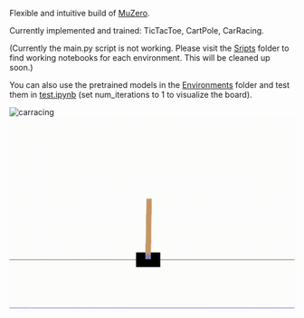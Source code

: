 Flexible and intuitive build of [MuZero](https://arxiv.org/pdf/1911.08265.pdf).

Currently implemented and trained: TicTacToe, CartPole, CarRacing.

(Currently the main.py script is not working. Please visit the [Sripts](https://github.com/foersterrobert/MuZero/tree/master/Scripts) folder to find working notebooks for each environment. This will be cleaned up soon.)

You can also use the pretrained models in the [Environments](https://github.com/foersterrobert/MuZero/tree/master/Environments) folder and test them in [test.ipynb](https://github.com/foersterrobert/MuZero/blob/master/test.ipynb)
(set num_iterations to 1 to visualize the board).

![carracing](https://raw.githubusercontent.com/foersterrobert/MuZero/master/assets/carracing.gif)
![cartpole](https://raw.githubusercontent.com/foersterrobert/MuZero/master/assets/cartpole.gif)
